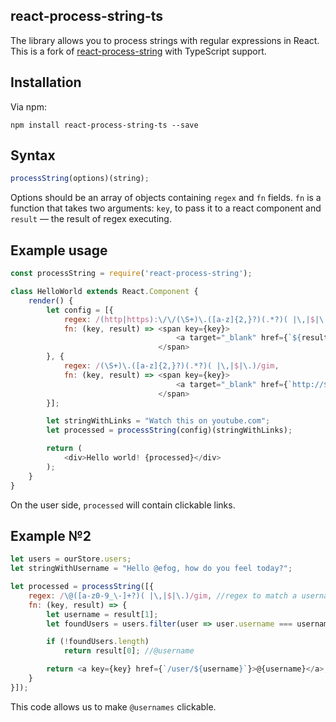react-process-string-ts
-----
The library allows you to process strings with regular expressions in React.
This is a fork of [react-process-string](https://github.com/EfogDev/react-process-string) with TypeScript support.

Installation
---
Via npm:
```
npm install react-process-string-ts --save
```

Syntax
---
```javascript
processString(options)(string);
```

Options should be an array of objects containing `regex` and `fn` fields.
`fn` is a function that takes two arguments: `key`, to pass it to a react component and `result` — the result of regex executing.

Example usage
---
```javascript
const processString = require('react-process-string');

class HelloWorld extends React.Component {
    render() {
        let config = [{
            regex: /(http|https):\/\/(\S+)\.([a-z]{2,}?)(.*?)( |\,|$|\.)/gim,
            fn: (key, result) => <span key={key}>
                                     <a target="_blank" href={`${result[1]}://${result[2]}.${result[3]}${result[4]}`}>{result[2]}.{result[3]}{result[4]}</a>{result[5]}
                                 </span>
        }, {
            regex: /(\S+)\.([a-z]{2,}?)(.*?)( |\,|$|\.)/gim,
            fn: (key, result) => <span key={key}>
                                     <a target="_blank" href={`http://${result[1]}.${result[2]}${result[3]}`}>{result[1]}.{result[2]}{result[3]}</a>{result[4]}
                                 </span>
        }];

        let stringWithLinks = "Watch this on youtube.com";
        let processed = processString(config)(stringWithLinks);

        return (
            <div>Hello world! {processed}</div>
        );
    }
}
```
On the user side, `processed` will contain clickable links.

Example №2
---
```javascript
let users = ourStore.users;
let stringWithUsername = "Hello @efog, how do you feel today?";

let processed = processString([{
    regex: /\@([a-z0-9_\-]+?)( |\,|$|\.)/gim, //regex to match a username
    fn: (key, result) => {
        let username = result[1];
        let foundUsers = users.filter(user => user.username === username);

        if (!foundUsers.length)
            return result[0]; //@username

        return <a key={key} href={`/user/${username}`}>@{username}</a>;
    }
}]);
```
This code allows us to make `@usernames` clickable.
